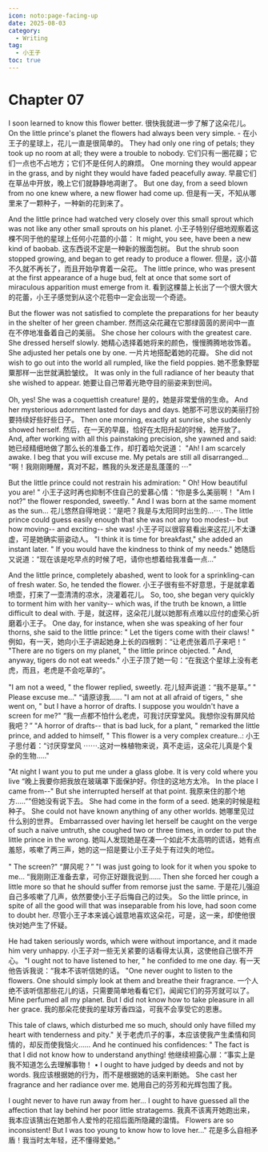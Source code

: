 ```yaml
---
icon: noto:page-facing-up
date: 2025-08-03
category:
  - Writing
tag:
  - 小王子
toc: true
---
```


# Chapter 07

I soon learned to know this flower better.
很快我就进一步了解了这朵花儿。
On the little prince's planet the flowers had always been very simple. -
在小王子的星球上，花儿一直是很简单的。
They had only one ring of petals; they took up no room at all; they were a trouble to nobody.
它们只有一圈花瓣；它们一点也不占地方；它们不是任何人的麻烦。
One morning they would appear in the grass, and by night they would have faded peacefully away.
早晨它们在草丛中开放，晚上它们就静静地凋谢了。
But one day, from a seed blown from no one knew where, a new flower had come up.
但是有一天，不知从哪里来了一颗种子，一种新的花到来了。

And the little prince had watched very closely over this small sprout which was not like any other small sprouts on his planet.
小王子特别仔细地观察着这棵不同于他的星球上任何小花苗的小苗：
It might, you see, have been a new kind of baobab.
这东西说不定是一种新的猴面包树。
But the shrub soon stopped growing, and began to get ready to produce a flower.
但是，这小苗不久就不再长了，而且开始孕育着一朵花。
The little prince, who was present at the first appearance of a huge bud, felt at once that some sort of miraculous apparition must emerge from it.
看到这棵苗上长出了一个很大很大的花蕾，小王子感觉到从这个花苞中一定会出现一个奇迹。

But the flower was not satisfied to complete the preparations for her beauty in the shelter of her green chamber.
然而这朵花藏在它那绿茵茵的房间中一直在不停地准备着自己的美丽。
She chose her colours with the greatest care. She dressed herself slowly.
她精心选择着她将来的颜色，慢慢腾腾地妆饰着。
She adjusted her petals one by one.
一片片地搭配着她的花瓣。
She did not wish to go out into the world all rumpled, like the field poppies.
她不愿象野罂粟那样一出世就满脸皱纹。
It was only in the full radiance of her beauty that she wished to appear.
她要让自己带着光艳夺目的丽姿来到世间。

Oh, yes! She was a coquettish creature!
是的，她是非常爱俏的生命。
And her mysterious adornment lasted for days and days.
她那不可思议的美丽打扮要持续好些好些日子。
Then one morning, exactly at sunrise, she suddenly showed herself.
然后，在一天的早晨，恰好在太阳升起的时候，她开放了。
And, after working with all this painstaking precision, she yawned and said:
她已经精细地做了那么长的准备工作，却打着哈欠说道：
"Ah! I am scarcely awake. I beg that you will excuse me. My petals are still all disarranged...
“啊！我刚刚睡醒，真对不起，瞧我的头发还是乱蓬蓬的 ⋯”

But the little prince could not restrain his admiration: " Oh! How beautiful you are! "
小王子这时再也抑制不住自己的爱慕心情：“你是多么美丽啊！
"Am I not?" the flower responded, sweetly. " And I was born at the same moment as the sun...
花儿悠然自得地说：“是吧？我是与太阳同时出生的…⋯.
The little prince could guess easily enough that she was not any too modest-- but how moving-- and exciting-- she was!
小王子可以很容易看出来这花儿不太谦虚，可是她确实丽姿动人。
"I think it is time for breakfast," she added an instant later. " If you would have the kindness to think of my needs."
她随后又说道：“现在该是吃早点的时候了吧，请你也想着给我准备一点…”

And the little prince, completely abashed, went to look for a sprinkling-can of fresh water. So, he tended the flower.
小王子很有些不好意思，于是就拿着喷壶，打来了一壶清清的凉水，浇灌着花儿。
So, too, she began very quickly to torment him with her vanity-- which was, if the truth be known, a little difficult to deal with.
于是，就这样，这朵花儿就以她那有点难以应付的虚荣心折磨着小王子。
One day, for instance, when she was speaking of her four thorns, she said to the little prince: " Let the tigers come with their claws! "
例如，有一天，她向小王子讲起她身上长的四根刺：“让老虎张着爪子来吧！”
"There are no tigers on my planet, " the little prince objected. " And, anyway, tigers do not eat weeds."
小王子顶了她一句：“在我这个星球上没有老虎，而且，老虎是不会吃草的”。

"I am not a weed, " the flower replied, sweetly.
花儿轻声说道：“我不是草。”
" Please excuse me..."
“请原谅我……
"I am not at all afraid of tigers, " she went on, " but I have a horror of drafts. I suppose you wouldn't have a screen for me?"
“我一点都不怕什么老虎，可我讨厌穿堂风。我想你没有屏风给我吧？”
"A horror of drafts-- that is bad luck, for a plant, " remarked the little prince, and added to himself, " This flower is a very complex creature..:
小王子思付着：“讨厌穿堂风 ⋯⋯.这对一株植物来说，真不走运，这朵花儿真是个复杂的生物....."

"At night I want you to put me under a glass globe. It is very cold where you live
“晚上我要你把我放在玻璃罩下面保护好。你住的这地方太冷。
In the place I came from--" But she interrupted herself at that point.
我原来住的那个地方.….””但她没有说下去。
She had come in the form of a seed.
她来的时候是粒种子。
She could not have known anything of any other worlds.
她哪里见过什么别的世界。
Embarrassed over having let herself be caught on the verge of such a naive untruth, she coughed two or three times, in order to put the little prince in the wrong.
她叫人发现她是在凑一个如此不太高明的谎话，她有点羞怒，咳嗽了两三声，她的这一招是要让小王子处于有过失的地位。

" The screen?"
“屏风呢？”
"I was just going to look for it when you spoke to me...
“我刚刚正准备去拿，可你正好跟我说到……
Then she forced her cough a little more so that he should suffer from remorse just the same.
于是花儿强迫自己多咳嗽了几声，依然要使小王子后悔自己的过失。
So the little prince, in spite of all the good will that was inseparable from his love, had soon come to doubt her.
尽管小王子本来诚心诚意地喜欢这朵花，可是，这一来，却使他很快对她产生了怀疑。

He had taken seriously words, which were without importance, and it made him very unhappy.
小王子对一些无关紧要的话看得太认真，这使他自己很不开心。
"I ought not to have listened to her, " he confided to me one day.
有一天他告诉我说：“我本不该听信她的话。
"One never ought to listen to the flowers. One should simply look at them and breathe their fragrance.
一个人绝不该听信那些花儿的话，只需要简单地看看它们，闻闻它们的芬芳就可以了。
Mine perfumed all my planet. But I did not know how to take pleasure in all her grace.
我的那朵花使我的星球芳香四溢，可我不会享受它的恩惠。

This tale of claws, which disturbed me so much, should only have filled my heart with tenderness and pity."
关于老虎爪子的事，本应该使我产生柔情和同情的，却反而使我恼火……
And he continued his confidences: " The fact is that I did not know how to understand anything!
他继续袒露心扉：“事实上是我不知道怎么去理解事物！
• I ought to have judged by deeds and not by words.
我应该根据她的行为，而不是根据她的话来判断她。
She cast her fragrance and her radiance over me.
她用自己的芬芳和光辉包围了我。

I ought never to have run away from her... I ought to have guessed all the affection that lay behind her poor little stratagems.
我真不该离开她跑出来，我本应该猜出在她那令人爱怜的花招后面所隐藏的温情。
Flowers are so inconsistent! But I was too young to know how to love her..."
花是多么自相矛盾！我当时太年轻，还不懂得爱她。”
